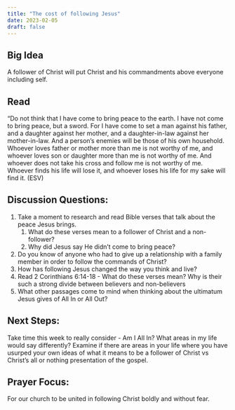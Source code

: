 ```yaml
---
title: "The cost of following Jesus"
date: 2023-02-05
draft: false
---
```


## Big Idea
A follower of Christ will put Christ and his commandments above everyone including
self.

## Read

“Do not think that I have come to bring peace to the earth. I have not come to bring peace, but a
sword. For I have come to set a man against his father, and a daughter against her mother, and
a daughter-in-law against her mother-in-law. And a person’s enemies will be those of his own
household. Whoever loves father or mother more than me is not worthy of me, and whoever
loves son or daughter more than me is not worthy of me. And whoever does not take his cross
and follow me is not worthy of me. Whoever finds his life will lose it, and whoever loses his life
for my sake will find it. (ESV)

## Discussion Questions:
1. Take a moment to research and read Bible verses that talk about the peace Jesus
brings.
    1.  What do these verses mean to a follower of Christ and a non-follower?
    2. Why did Jesus say He didn’t come to bring peace?
2. Do you know of anyone who had to give up a relationship with a family member in order
to follow the commands of Christ?
3. How has following Jesus changed the way you think and live?
4. Read 2 Corinthians 6:14-18 - What do these verses mean?
    Why is their such a strong divide between believers and non-believers
5. What other passages come to mind when thinking about the ultimatum Jesus
gives of All In or All Out?

## Next Steps: 
Take time this week to really consider - Am I All In? What areas in my life would
say differently? Examine if there are areas in your life where you have usurped your own ideas
of what it means to be a follower of Christ vs Christ’s all or nothing presentation of the gospel.

## Prayer Focus:
For our church to be united in following Christ boldly and without fear.